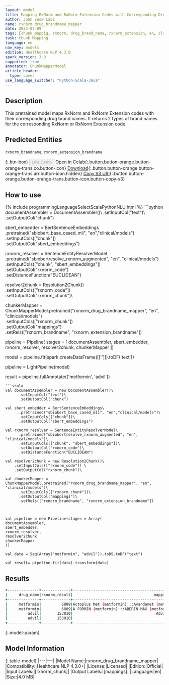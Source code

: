 ```yaml
---
layout: model
title: Mapping RxNorm and RxNorm Extension Codes with Corresponding Drug Brand Names
author: John Snow Labs
name: rxnorm_drug_brandname_mapper
date: 2023-02-09
tags: [chunk_mappig, rxnorm, drug_brand_name, rxnorm_extension, en, clinical, licensed]
task: Chunk Mapping
language: en
nav_key: models
edition: Healthcare NLP 4.3.0
spark_version: 3.0
supported: true
annotator: ChunkMapperModel
article_header:
  type: cover
use_language_switcher: "Python-Scala-Java"
---
```


## Description

This pretrained model maps RxNorm and RxNorm Extension codes with their corresponding drug brand names. It returns 2 types of brand names for the corresponding RxNorm or RxNorm Extension code.

## Predicted Entities

`rxnorm_brandname`, `rxnorm_extension_brandname`

{:.btn-box}
<button class="button button-orange" disabled>Live Demo</button>
[Open in Colab](https://colab.research.google.com/github/JohnSnowLabs/spark-nlp-workshop/blob/master/tutorials/Certification_Trainings/Healthcare/26.Chunk_Mapping.ipynb){:.button.button-orange.button-orange-trans.co.button-icon}
[Download](https://s3.amazonaws.com/auxdata.johnsnowlabs.com/clinical/models/rxnorm_drug_brandname_mapper_en_4.3.0_3.0_1675966478332.zip){:.button.button-orange.button-orange-trans.arr.button-icon.hidden}
[Copy S3 URI](s3://auxdata.johnsnowlabs.com/clinical/models/rxnorm_drug_brandname_mapper_en_4.3.0_3.0_1675966478332.zip){:.button.button-orange.button-orange-trans.button-icon.button-copy-s3}

## How to use



<div class="tabs-box" markdown="1">
{% include programmingLanguageSelectScalaPythonNLU.html %}
```python
documentAssembler = DocumentAssembler()\
      .setInputCol("text")\
      .setOutputCol("chunk")

sbert_embedder = BertSentenceEmbeddings\
      .pretrained("sbiobert_base_cased_mli", "en","clinical/models")\
      .setInputCols(["chunk"])\
      .setOutputCol("sbert_embeddings")
    
rxnorm_resolver = SentenceEntityResolverModel\
      .pretrained("sbiobertresolve_rxnorm_augmented", "en", "clinical/models")\
      .setInputCols(["chunk", "sbert_embeddings"])\
      .setOutputCol("rxnorm_code")\
      .setDistanceFunction("EUCLIDEAN")

resolver2chunk = Resolution2Chunk()\
    .setInputCols(["rxnorm_code"]) \
    .setOutputCol("rxnorm_chunk")\

chunkerMapper = ChunkMapperModel.pretrained("rxnorm_drug_brandname_mapper", "en", "clinical/models")\
      .setInputCols(["rxnorm_chunk"])\
      .setOutputCol("mappings")\
      .setRels(["rxnorm_brandname", "rxnorm_extension_brandname"])


pipeline = Pipeline(
    stages = [
        documentAssembler,
        sbert_embedder,
        rxnorm_resolver,
        resolver2chunk,
        chunkerMapper
        ])

model = pipeline.fit(spark.createDataFrame([['']]).toDF('text')) 

pipeline = LightPipeline(model)

result = pipeline.fullAnnotate(['metformin', 'advil'])

```
```scala
val documentAssembler = new DocumentAssembler()\
      .setInputCol("text")\
      .setOutputCol("chunk")

val sbert_embedder = BertSentenceEmbeddings\
      .pretrained("sbiobert_base_cased_mli", "en","clinical/models")\
      .setInputCols(["chunk"])\
      .setOutputCol("sbert_embeddings")
    
val rxnorm_resolver = SentenceEntityResolverModel\
      .pretrained("sbiobertresolve_rxnorm_augmented", "en", "clinical/models")\
      .setInputCols(["chunk", "sbert_embeddings"])\
      .setOutputCol("rxnorm_code")\
      .setDistanceFunction("EUCLIDEAN")

val resolver2chunk = new Resolution2Chunk()\
    .setInputCols(["rxnorm_code"]) \
    .setOutputCol("rxnorm_chunk")\

val chunkerMapper = ChunkMapperModel.pretrained("rxnorm_drug_brandname_mapper", "en", "clinical/models")\
      .setInputCols(["rxnorm_chunk"])\
      .setOutputCol("mappings")\
      .setRels(["rxnorm_brandname", "rxnorm_extension_brandname"])



val pipeline = new Pipeline(stages = Array(
documentAssembler,
sbert_embedder,
rxnorm_resolver,
resolver2chunk
chunkerMapper
))

val data = Seq(Array("metformin", "advil")).toDS.toDF("text")

val result= pipeline.fit(data).transform(data)

```
</div>

## Results

```bash
+--------------+-------------+--------------------------------------------------+--------------------------+
|     drug_name|rxnorm_result|                                    mapping_result|                 relation |
+--------------+-------------+--------------------------------------------------+--------------------------+
|     metformin|         6809|Actoplus Met (metformin):::Avandamet (metformin...|          rxnorm_brandname|
|     metformin|         6809|A FORMIN (metformin):::ABERIN MAX (metformin)::...|rxnorm_extension_brandname|
|         advil|       153010|                                     Advil (Advil)|          rxnorm_brandname|
|         advil|       153010|                                              NONE|rxnorm_extension_brandname|
+--------------+-------------+--------------------------------------------------+--------------------------+
```

{:.model-param}
## Model Information

{:.table-model}
|---|---|
|Model Name:|rxnorm_drug_brandname_mapper|
|Compatibility:|Healthcare NLP 4.3.0+|
|License:|Licensed|
|Edition:|Official|
|Input Labels:|[rxnorm_chunk]|
|Output Labels:|[mappings]|
|Language:|en|
|Size:|4.0 MB|